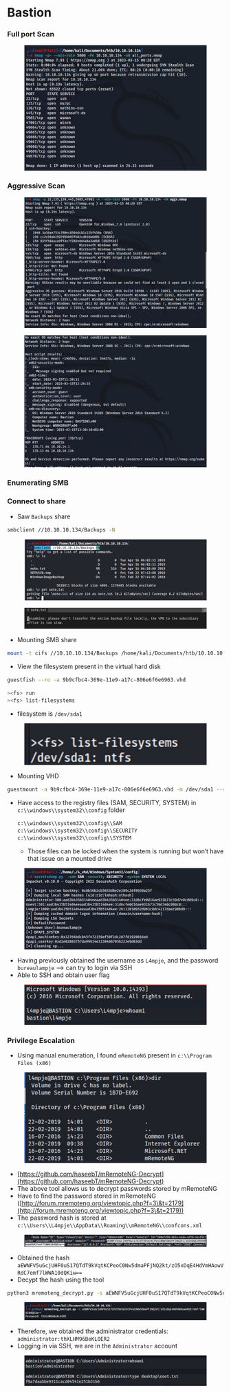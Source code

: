 # Bastion

### Full port Scan

<figure><img src="../../.gitbook/assets/image (62).png" alt=""><figcaption></figcaption></figure>

### Aggressive Scan

<figure><img src="../../.gitbook/assets/image (8) (1).png" alt=""><figcaption></figcaption></figure>

<figure><img src="../../.gitbook/assets/image (72).png" alt=""><figcaption></figcaption></figure>

### Enumerating SMB

### Connect to share

* Saw `Backups` share

```bash
smbclient //10.10.10.134/Backups -N
```

<figure><img src="../../.gitbook/assets/image (85).png" alt=""><figcaption></figcaption></figure>

<figure><img src="../../.gitbook/assets/image (94).png" alt=""><figcaption></figcaption></figure>

* Mounting SMB share

```bash
mount -t cifs //10.10.10.134/Backups /home/kali/Documents/htb/10.10.10.134/share
```

* View the filesystem present in the virtual hard disk

```bash
guestfish --ro -a 9b9cfbc4-369e-11e9-a17c-806e6f6e6963.vhd
```

```bash
><fs> run
><fs> list-filesystems
```

* filesystem is `/dev/sda1`

<figure><img src="../../.gitbook/assets/image (5) (1) (1) (1) (1).png" alt=""><figcaption></figcaption></figure>

* Mounting VHD

```bash
guestmount -a 9b9cfbc4-369e-11e9-a17c-806e6f6e6963.vhd -m /dev/sda1 --ro /home/kali/Documents/htb/10.10.10.134/4_vhd
```

*   Have access to the registry files (SAM, SECURITY, SYSTEM) in `c:\\windows\\system32\\config` folder

    ```bash
    c:\\windows\\system32\\config\\SAM
    c:\\windows\\system32\\config\\SECURITY
    c:\\windows\\system32\\config\\SYSTEM
    ```

    * Those files can be locked when the system is running but won’t have that issue on a mounted drive

<figure><img src="../../.gitbook/assets/image (34).png" alt=""><figcaption></figcaption></figure>

* Having previously obtained the username as `L4mpje`, and the password `bureaulampje` —> can try to login via SSH
* Able to SSH and obtain user flag

<figure><img src="../../.gitbook/assets/image (40).png" alt=""><figcaption></figcaption></figure>

### Privilege Escalation

* Using manual enumeration, I found `mRemoteNG` present in `c:\\Program Files (x86)`

<figure><img src="../../.gitbook/assets/image (74).png" alt=""><figcaption></figcaption></figure>

* [https://github.com/haseebT/mRemoteNG-Decrypt](https://github.com/haseebT/mRemoteNG-Decrypt)
* The above tool allows us to decrypt passwords stored by mRemoteNG
* Have to find the password stored in mRemoteNG ([http://forum.mremoteng.org/viewtopic.php?f=3\&t=2179](http://forum.mremoteng.org/viewtopic.php?f=3\&t=2179))
* The password hash is stored at `c:\\Users\\L4mpje\\AppData\\Roaming\\mRemoteNG\\confcons.xml`

<figure><img src="../../.gitbook/assets/image (69).png" alt=""><figcaption></figcaption></figure>

* Obtained the hash `aEWNFV5uGcjUHF0uS17QTdT9kVqtKCPeoC0Nw5dmaPFjNQ2kt/zO5xDqE4HdVmHAowVRdC7emf7lWWA10dQKiw==`
* Decypt the hash using the tool

```bash
python3 mremoteng_decrypt.py -s aEWNFV5uGcjUHF0uS17QTdT9kVqtKCPeoC0Nw5dmaPFjNQ2kt/zO5xDqE4HdVmHAowVRdC7emf7lWWA10dQKiw==
```

<figure><img src="../../.gitbook/assets/image (198).png" alt=""><figcaption></figcaption></figure>

* Therefore, we obtained the administrator credentials: `administrator:thXLHM96BeKL0ER2`
* Logging in via SSH, we are in the `Administrator` account

<figure><img src="../../.gitbook/assets/image (46).png" alt=""><figcaption></figcaption></figure>
